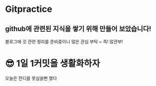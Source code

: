 # Gitpractice
## github에 관련된 지식을 쌓기 위해 만들어 보았습니다!
블로그에 깃 관련 정리를 준비중이니 많은 관심 부탁 ~ 즉! 많관부!
# 😎 1일 1커밋을 생활화하자
오늘은 잔디를 못심을뻔 했다
